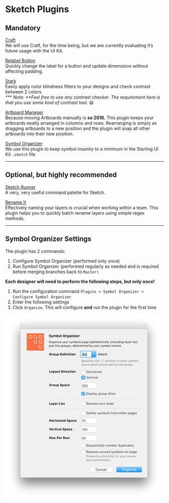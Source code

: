 # Sketch Plugins

## **Mandatory**

[Craft](https://www.invisionapp.com/craft)   
We will use Craft, for the time being, but we are currently evaluating it’s future usage with the UI Kit.

[Relabel Button](https://github.com/kenmoore/sketch-relabel-button)  
Quickly change the label for a button and update dimensions without affecting padding.

[Stark](http://www.getstark.co/)  
Easily apply color blindness filters to your designs and check contrast between 2 colors.   
_**\* Note: **Feel free to use any contrast checker. The requirement here is that you use some kind of contrast tool._ 😃

[Artboard Manager](https://github.com/bomberstudios/artboard-manager)  
Because moving Artboards manually is **so 2016.** This plugin keeps your artboards neatly arranged in columns and rows. Rearranging is simply as dragging artboards to a new position and the plugin will snap all other artboards into their new position.

[Symbol Organizer](https://github.com/sonburn/symbol-organizer)  
We use this plugin to keep symbol insanity to a minimum in the Starling UI Kit `.sketch` file

---

## **Optional, but highly recommended**

[Sketch Runner](http://sketchrunner.com/)  
A very, very useful command palette for Sketch.

[Rename It](http://rodi01.github.io/RenameIt/)  
Effectively naming your layers is crucial when working within a team. This plugin helps you to quickly batch rename layers using simple regex methods.

---

## **Symbol Organizer Settings**

The plugin has 2 commands:

1. Configure Symbol Organizer \(performed only once\)
2. Run Symbol Organizer \(performed regularly as needed and is required before merging branches back to `Master)`

**Each designer will need to perform the following steps, but only once!**

1. Run the configuration command `Plugins > Symbol Organizer > Configure Symbol Organizer`
2. Enter the following settings
3. Click `Organize`. This will configure **and** run the plugin for the first time

![](/assets/import.png)



